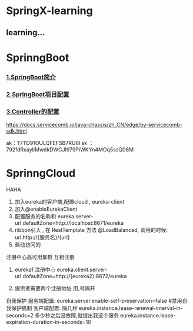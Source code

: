 # SpringX-learning
learning...
----
# SprinngBoot
### [1.SpringBoot简介](https://github.com/Letitmiss/SpringX-learning/blob/master/blog/01.springboot1.md)
### [2.SpringBoot项目配置](https://github.com/Letitmiss/SpringX-learning/blob/master/blog/01.springboot2.md)
### [3.Controller的配置](https://github.com/Letitmiss/SpringX-learning/blob/master/blog/01.springboot3.md)

https://docs.servicecomb.io/java-chassis/zh_CN/edge/by-servicecomb-sdk.html



ak：T7TD91OULQFEFSB7RU6I sk ： 792fdRxayIiMwdkDWCJI979PiWKYn4MOq5ssQ06M 


# SprinngCloud 

HAHA

1. 加入eureka的客户端,配置cloud , eureka-client
2. 加入@enableEurekaClient
3. 配置服务的名称和 eureka.server-url.defaultZone=http://localhost:8671/eureka
4. ribbon引入 , 在 RestTemplate 方法 @LoadBalanced, 调用的时候: uri:http://{服务名}/{uri}
5. 启动访问的

注册中心高可用集群
互相注册
1. eureka1 注册中心
eureka.client.server-url.dofaultZone=http://{eureka2}:8672/eureka

2. 提供者需要两个注册地址
用,号隔开

自我保护 
服务端配置:
eureka.server.enable-self-preservation=false #禁用自我保护机制
客户端配置:
隔几秒
eureka.instance.lease-renewal-interval-in-seconds=2
多少秒之后没故障,就提出我这个服务
eureka.instance.lease-expiration-duration-in-seconds=10
